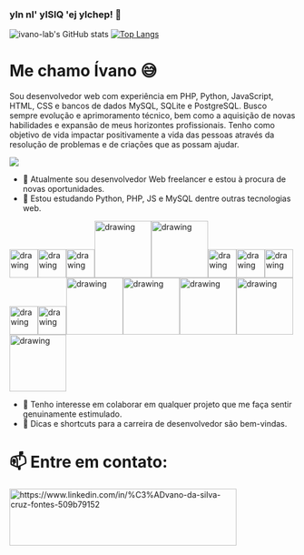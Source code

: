 ### yIn nI' yISIQ 'ej yIchep! :vulcan_salute:

![ivano-lab's GitHub stats](https://github-readme-stats.vercel.app/api?username=ivano-lab&show_icons=true&theme=radical) [![Top Langs](https://github-readme-stats.vercel.app/api/top-langs/?username=ivano-lab&layout=compact&langs_count=8&theme=synthwave)](https://github.com/anuraghazra/github-readme-stats)

# Me chamo Ívano :sweat_smile:

Sou desenvolvedor web com experiência em PHP, Python, JavaScript, HTML, CSS e bancos de dados MySQL, SQLite e  PostgreSQL. Busco sempre evolução e aprimoramento técnico, bem como a aquisição de novas habilidades e expansão de meus horizontes profissionais.
Tenho como objetivo de vida impactar positivamente a vida das pessoas através da resolução de problemas e de criações que as possam ajudar.

![](https://media.giphy.com/media/aNqEFrYVnsS52/giphy.gif)

- 🔭 Atualmente sou desenvolvedor Web freelancer e estou à procura de novas oportunidades. 
- 🌱 Estou estudando Python, PHP, JS e MySQL dentre outras tecnologias web.

<img src="https://cdn.svgporn.com/logos/python.svg" alt="drawing" width="50"/><img src="https://cdn.svgporn.com/logos/php.svg" alt="drawing" width="50"/><img src="https://cdn.svgporn.com/logos/javascript.svg" alt="drawing" width="50"/><img src="https://cdn.svgporn.com/logos/git.svg" alt="drawing" width="100"/><img src="https://cdn.svgporn.com/logos/mysql.svg" alt="drawing" width="100"/><img src="https://cdn.svgporn.com/logos/pycharm.svg" alt="drawing" width="50"/><img src="https://cdn.svgporn.com/logos/visual-studio-code.svg" alt="drawing" width="50"/><img src="https://cdn.svgporn.com/logos/html-5.svg" alt="drawing" width="50"/><img src="https://cdn.svgporn.com/logos/css-3.svg" alt="drawing" width="50"/><img src="https://cdn.svgporn.com/logos/linux-tux.svg" alt="drawing" width="50"/><img src="https://cdn.svgporn.com/logos/java.svg" alt="drawing" width="100"/><img src="https://cdn.svgporn.com/logos/spring.svg" alt="drawing" width="100"/><img src="https://cdn.svgporn.com/logos/typescript.svg" alt="drawing" width="100"/><img src="https://cdn.svgporn.com/logos/react.svg" alt="drawing" width="100"/><img src="https://cdn.svgporn.com/logos/angular.svg" alt="drawing" width="100"/>
- 👯 Tenho interesse em colaborar em qualquer projeto que me faça sentir genuinamente estimulado.
- 🤔 Dicas e shortcuts para a carreira de desenvolvedor são bem-vindas.
# 📫 Entre em contato: 
<a href="https://www.linkedin.com/in/%C3%ADvano-da-silva-cruz-fontes-509b79152" target="_blank"><img align="center" src="https://cdn.svgporn.com/logos/linkedin.svg" alt="https://www.linkedin.com/in/%C3%ADvano-da-silva-cruz-fontes-509b79152" height="100" width="400" /></a>
